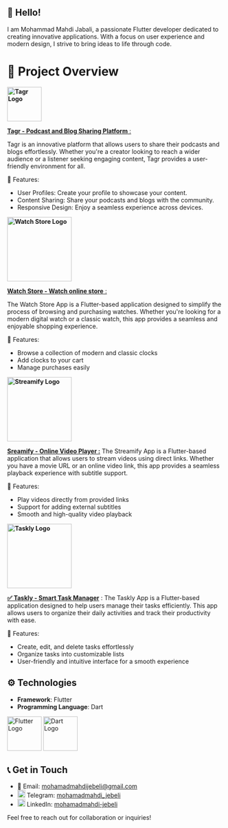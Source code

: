## 👋 Hello!
I am Mohammad Mahdi Jabali, a passionate Flutter developer dedicated to creating innovative applications. With a focus on user experience and modern design, I strive to bring ideas to life through code.

# 📜 Project Overview


[**<img src="https://github.com/user-attachments/assets/5ac7952b-c6c2-47b3-ad01-a513b752b07e" alt="Tagr Logo" width="80"/>**](https://github.com/MohamadMahdiJebeli/Tagr)

[**Tagr - Podcast and Blog Sharing Platform** :](https://github.com/MohamadMahdiJebeli/Tagr)

Tagr is an innovative platform that allows users to share their podcasts and blogs effortlessly. Whether you're a creator looking to reach a wider audience or a listener seeking engaging content, Tagr provides a user-friendly environment for all.

 🚀 Features:
- User Profiles: Create your profile to showcase your content.
- Content Sharing: Share your podcasts and blogs with the community.
- Responsive Design: Enjoy a seamless experience across devices.




[**<img src="https://github.com/user-attachments/assets/eec9e867-1479-4341-8f8b-b2ef2828565e" alt="Watch Store Logo" width="150"/>**](https://github.com/MohamadMahdiJebeli/WatchStore)

[**Watch Store - Watch online store** :](https://github.com/MohamadMahdiJebeli/WatchStore)

The Watch Store App is a Flutter-based application designed to simplify the process of browsing and purchasing watches. Whether you're looking for a modern digital watch or a classic watch, this app provides a seamless and enjoyable shopping experience.

 🚀 Features:
- Browse a collection of modern and classic clocks
- Add clocks to your cart
- Manage purchases easily



[**<img src="https://github.com/user-attachments/assets/3e727f9a-21e3-438f-9a3d-38f01f090717" alt="Streamify Logo" width="150"/>**](https://github.com/MohamadMahdiJebeli/Streamify)

[**Sreamify - Online Video Player :**](https://github.com/MohamadMahdiJebeli/Streamify)
The Streamify App is a Flutter-based application that allows users to stream videos using direct links. Whether you have a movie URL or an online video link, this app provides a seamless playback experience with subtitle support.  

🚀 Features:  

- Play videos directly from provided links  
- Support for adding external subtitles  
- Smooth and high-quality video playback


[**<img src="https://github.com/user-attachments/assets/4d7bdd2c-01a1-4d00-a583-a429d5520597" alt="Taskly Logo" width="150" />**](https://github.com/MohamadMahdiJebeli/Taskly)

[**✅ Taskly - Smart Task Manager**](https://github.com/MohamadMahdiJebeli/Taskly) : The Taskly App is a Flutter-based application designed to help users manage their tasks efficiently. This app allows users to organize their daily activities and track their productivity with ease.  

🚀 Features:  

- Create, edit, and delete tasks effortlessly  
- Organize tasks into customizable lists  
- User-friendly and intuitive interface for a smooth experience

## ⚙️ Technologies
- **Framework**: Flutter
- **Programming Language**: Dart

<img src="https://cdn-images-1.medium.com/v2/resize:fit:1200/1*5-aoK8IBmXve5whBQM90GA.png" alt="Flutter Logo" width="80" />  <img src="https://www.cnet.com/a/img/resize/b40e196dcdfe40b6167bf4619f5c3d2db2cc02da/hub/2011/11/23/9edaf184-f0f0-11e2-8c7c-d4ae52e62bcc/Dart_logo.png?auto=webp&fit=crop&height=1200&width=1200" alt="Dart Logo" width="80" />


## 📞 Get in Touch
- 📧 Email: [mohamadmahdijebeli@gmail.com](mailto:mohamadmahdijebeli@gmail.com)
- <img src="https://upload.wikimedia.org/wikipedia/commons/thumb/8/82/Telegram_logo.svg/1200px-Telegram_logo.svg.png" alt="Telegram Logo" width="18" /> Telegram: [mohamadmahdi_jebeli](https://t.me/mohamadmahdi_jebeli)
- <img src="https://encrypted-tbn0.gstatic.com/images?q=tbn:ANd9GcRokEYt0yyh6uNDKL8uksVLlhZ35laKNQgZ9g&s" alt="Linkedin Logo" width="18" /> LinkedIn: [mohamadmahdi-jebeli](https://www.linkedin.com/in/mohamadmahdi-jebeli)

Feel free to reach out for collaboration or inquiries!
